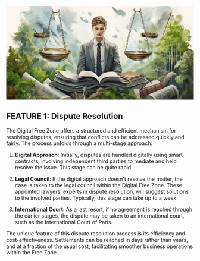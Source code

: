 
![](img/dispure_resolution.png)

## FEATURE 1: Dispute Resolution

The Digital Free Zone offers a structured and efficient mechanism for resolving disputes, ensuring that conflicts can be addressed quickly and fairly. The process unfolds through a multi-stage approach:

1. **Digital Approach**: Initially, disputes are handled digitally using smart contracts, involving independent third parties to mediate and help resolve the issue. This stage can be quite rapid.

2. **Legal Council**: If the digital approach doesn't resolve the matter, the case is taken to the legal council within the Digital Free Zone. These appointed lawyers, experts in dispute resolution, will suggest solutions to the involved parties. Typically, this stage can take up to a week.

3. **International Court**: As a last resort, if no agreement is reached through the earlier stages, the dispute may be taken to an international court, such as the International Court of Paris.

The unique feature of this dispute resolution process is its efficiency and cost-effectiveness. Settlements can be reached in days rather than years, and at a fraction of the usual cost, facilitating smoother business operations within the Free Zone.